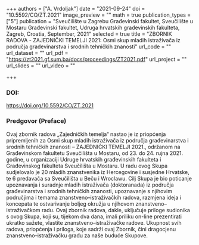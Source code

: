 +++
authors = ["A. Vrdoljak"]
date = "2021-09-24"
doi = "10.5592/CO/ZT.2021"
image_preview = ""
math = true
publication_types = ["5"]
publication = "Sveučilište u Zagrebu Građevinski fakultet, Sveučilište u Mostaru Građevinski fakultet, Udruga hrvatskih građevinskih fakulteta, Zagreb, Croatia, September, 2021"
selected = true
title = "ZBORNIK RADOVA - ZAJEDNIČKI TEMELJI 2021: Osmi skup mladih istraživača iz područja građevinarstva i srodnih tehničkih znanosti"
url_code = ""
url_dataset = ""
url_pdf = "https://zt2021.gf.sum.ba/docs/proceedings/ZT2021.pdf"
url_project = ""
url_slides = ""
url_video = ""

+++
### DOI:

https://doi.org/10.5592/CO/ZT.2021

### Predgovor (Preface)

Ovaj zbornik radova „Zajedničkih temelja“ nastao je iz priopćenja pripremljenih za Osmi skup mladih istraživača iz područja građevinarstva i srodnih tehničkih znanosti – ZAJEDNIČKI TEMELJI 2021., održanom na Građevinskom fakultetu Sveučilišta u Mostaru, od 23. do 24. rujna 2021. godine, u organizaciji Udruge hrvatskih građevinskih fakulteta i Građevinskog fakulteta Sveučilišta u Mostaru. U radu ovog Skupa sudjelovalo je 20 mladih znanstvenika iz Hercegovine i susjedne Hrvatske, te 6 predavača sa Sveučilišta u Beču i Wroclawu. Cilj Skupa je bio poticanje upoznavanja i suradnje mladih istraživača (doktoranada) iz područja građevinarstva i srodnih tehničkih znanosti, upoznavanje s njihovim područjima i temama znanstveno–istraživačkih radova, razmjena ideja i koncepata te ostvarivanje boljeg okružja u njihovom znanstveno–istraživačkom radu. Ovaj zbornik radova, dakle, uključuje priloge sudionika s ovog Skupa, koji su, tijekom dva dana, imali priliku on-line prezentirati ukratko sažete, vlastite znanstveno–istraživačke radove. Ukupnost svih radova, priopćenja i priloga, koje sadrži ovaj Zbornik, čini dragocjenu znanstveno–istraživačku građu za naše buduće Skupove.
